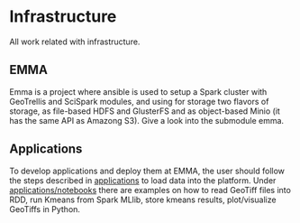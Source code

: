 # Infrastructure
All work related with infrastructure.

## EMMA
Emma is a project where ansible is used to setup a Spark cluster with GeoTrellis and SciSpark modules, and using for storage two flavors of storage, as file-based HDFS and GlusterFS and as object-based Minio (it has the same API as Amazong S3). Give a look into the submodule emma.

## Applications

To develop applications and deploy them at EMMA, the user should follow the steps described in [applications](./applications) to load data into the platform. Under [applications/notebooks](./applications/notebooks) there are examples on how to read GeoTiff files into RDD, run Kmeans from Spark MLlib, store kmeans results, plot/visualize GeoTiffs in Python.
